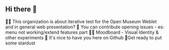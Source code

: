 ## Hi there 👋

🙋‍♀️ This organization is about iterative test for the Open Museum Weblet and in general web presentation?
🌈 You can contribute opening issues - es: menu not working/extend features part
👩‍💻 Moodboard - Visual Identity & other experiments
🍿 It's nice to have you here on Github
🧙Get ready to put some stardust
